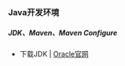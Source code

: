 ### Java开发环境

##### JDK、Maven、Maven Configure

- 下载JDK | [Oracle官网](http://www.oracle.com/technetwork/java/javase/downloads/index.html)